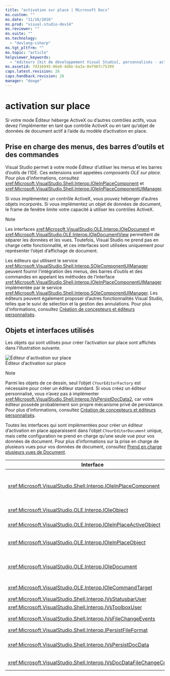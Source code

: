 ```yaml
---
title: "activation sur place | Microsoft Docs"
ms.custom: ""
ms.date: "11/16/2016"
ms.prod: "visual-studio-dev14"
ms.reviewer: ""
ms.suite: ""
ms.technology: 
  - "devlang-csharp"
ms.tgt_pltfrm: ""
ms.topic: "article"
helpviewer_keywords: 
  - "éditeurs [kit de développement Visual Studio], personnalisés - activation sur place de vue"
ms.assetid: 7d316945-06e0-4d8e-ba3a-0ef96fc75399
caps.latest.revision: 26
caps.handback.revision: 26
manager: "douge"
---
```

# activation sur place
Si votre mode Éditeur héberge ActiveX ou d’autres contrôles actifs, vous devez l’implémenter en tant que contrôle ActiveX ou en tant qu’objet de données de document actif à l’aide du modèle d’activation en place.  
  
## Prise en charge des menus, des barres d’outils et des commandes  
 Visual Studio permet à votre mode Éditeur d’utiliser les menus et les barres d’outils de l’IDE. Ces extensions sont appelées *composants OLE sur place*. Pour plus d’informations, consultez <xref:Microsoft.VisualStudio.Shell.Interop.IOleInPlaceComponent> et <xref:Microsoft.VisualStudio.Shell.Interop.IOleInPlaceComponentUIManager>.  
  
 Si vous implémentez un contrôle ActiveX, vous pouvez héberger d’autres objets incorporés. Si vous implémentez un objet de données de document, le frame de fenêtre limite votre capacité à utiliser les contrôles ActiveX.  
  
> [!NOTE]
>  Les interfaces <xref:Microsoft.VisualStudio.OLE.Interop.IOleDocument> et <xref:Microsoft.VisualStudio.OLE.Interop.IOleDocumentView> permettent de séparer les données et les vues. Toutefois, Visual Studio ne prend pas en charge cette fonctionnalité, et ces interfaces sont utilisées uniquement pour représenter l’objet d’affichage de document.  
  
 Les éditeurs qui utilisent le service <xref:Microsoft.VisualStudio.Shell.Interop.SOleComponentUIManager> peuvent fournir l’intégration des menus, des barres d’outils et des commandes en appelant les méthodes de l’interface <xref:Microsoft.VisualStudio.Shell.Interop.IOleInPlaceComponentUIManager> implémentée par le service <xref:Microsoft.VisualStudio.Shell.Interop.SOleComponentUIManager>. Les éditeurs peuvent également proposer d’autres fonctionnalités Visual Studio, telles que le suivi de sélection et la gestion des annulations. Pour plus d'informations, consultez [Création de concepteurs et éditeurs personnalisés](../extensibility/creating-custom-editors-and-designers.md).  
  
## Objets et interfaces utilisés  
 Les objets qui sont utilisés pour créer l’activation sur place sont affichés dans l’illustration suivante.  
  
 ![Éditeur d'activation sur place](~/docs/extensibility/media/vsinplaceactivationeditor.gif "vsInPlaceActivationEditor")  
Éditeur d’activation sur place  
  
> [!NOTE]
>  Parmi les objets de ce dessin, seul l’objet `CYourEditorFactory` est nécessaire pour créer un éditeur standard. Si vous créez un éditeur personnalisé, vous n’avez pas à implémenter <xref:Microsoft.VisualStudio.Shell.Interop.IVsPersistDocData2>, car votre éditeur possède probablement son propre mécanisme privé de persistance. Pour plus d'informations, consultez [Création de concepteurs et éditeurs personnalisés](../extensibility/creating-custom-editors-and-designers.md).  
  
 Toutes les interfaces qui sont implémentées pour créer un éditeur d’activation en place apparaissent dans l’objet `CYourEditorDocument` unique, mais cette configuration ne prend en charge qu’une seule vue pour vos données de document. Pour plus d’informations sur la prise en charge de plusieurs vues pour vos données de document, consultez [Prend en charge plusieurs vues de Document](../extensibility/supporting-multiple-document-views.md).  
  
|Interface|Type d’objet|Utilisation|  
|---------------|------------------|-----------------|  
|<xref:Microsoft.VisualStudio.Shell.Interop.IOleInPlaceComponent>|Vue|Permet aux objets VSPackage sur place de fonctionner comme des composants entièrement intégrés de l’IDE grâce au service <xref:Microsoft.VisualStudio.Shell.Interop.SOleComponentUIManager>. Ce service intègre les menus, les barres d’outils et les commandes de l’objet dans l’IDE, et émet des notifications concernant les changements d’état.|  
|<xref:Microsoft.VisualStudio.OLE.Interop.IOleObject>|Vue|Principaux moyens utilisés par un objet incorporé pour fournir des fonctionnalités de base à son conteneur et communiquer avec lui.|  
|<xref:Microsoft.VisualStudio.OLE.Interop.IOleInPlaceActiveObject>|Vue|Gère l’activation et la désactivation des objets sur place, et détermine quelle proportion de l’objet sur place doit être visible.|  
|<xref:Microsoft.VisualStudio.OLE.Interop.IOleInPlaceObject>|Vue|Fournit un canal de communication direct entre un objet sur place, la fenêtre frame la plus à l’extérieur dans l’application associée et la fenêtre de document de l’application qui contient l’objet incorporé.|  
|<xref:Microsoft.VisualStudio.OLE.Interop.IOleDocument>|Vue|Implémente un objet ActiveX. Notez que les méthodes de <xref:Microsoft.VisualStudio.OLE.Interop.IOleDocument> et `T:Microsoft.VisualStudio.OLE.Interop.IOleDocumentView` qui séparent les données de document et les vues ne sont pas utilisées dans l’IDE.|  
|<xref:Microsoft.VisualStudio.OLE.Interop.IOleCommandTarget>|Vue\/Données|Permet à l’objet de données de document ou à l’objet de vue de document \(ou aux deux\) de participer à la gestion des commandes.|  
|<xref:Microsoft.VisualStudio.Shell.Interop.IVsStatusbarUser>|Vue|Permet la mise à jour de la barre d’état.|  
|<xref:Microsoft.VisualStudio.Shell.Interop.IVsToolboxUser>|Vue|Permet d’ajouter des éléments à la boîte à outils.|  
|<xref:Microsoft.VisualStudio.Shell.Interop.IVsFileChangeEvents>|Données|Envoie une notification de modification au fichier modifié \(cette interface est facultative\).|  
|<xref:Microsoft.VisualStudio.Shell.Interop.IPersistFileFormat>|Données|Permet d’activer la fonctionnalité Enregistrer en tant que pour un type de fichier.|  
|<xref:Microsoft.VisualStudio.Shell.Interop.IVsPersistDocData>|Données|Active la persistance pour le document. Pour les fichiers en lecture seule, appelez <xref:Microsoft.VisualStudio.Shell.Interop.IVsPersistDocData2.SetDocDataReadOnly%2A> pour fournir l’icône de verrou qui indique que les fichiers sont en lecture seule.|  
|<xref:Microsoft.VisualStudio.Shell.Interop.IVsDocDataFileChangeControl>|Données|Détermine si les modifications apportées aux données de document doivent être ignorées.|